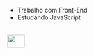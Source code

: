

- Trabalho com Front-End
- Estudando JavaScript

<div><br>
  <img aling="center" height="30" width="40" src="https://cdn.jsdelivr.net/gh/devicons/devicon@latest/icons/javascript/javascript-original.svg" />
  
          
</div>
